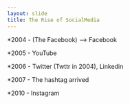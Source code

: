 ```yaml
---
layout: slide
title: The Rise of SocialMedia
---
```


*2004 - (The Facebook) --> Facebook 

*2005 - YouTube

*2006 - Twitter (Twttr in 2004), Linkedin

*2007 - The hashtag arrived 

*2010 - Instagram 

